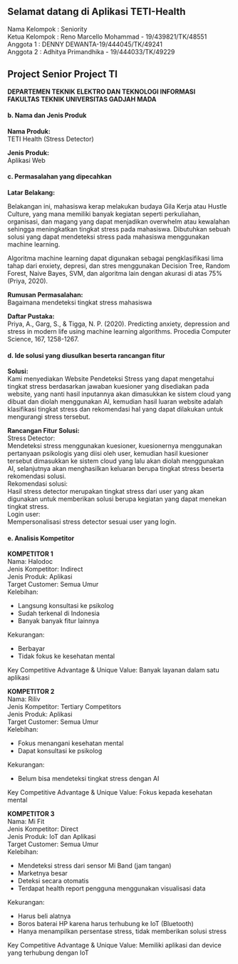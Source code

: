 ## Selamat datang di Aplikasi TETI-Health 

Nama Kelompok : Seniority  
Ketua Kelompok : Reno Marcello Mohammad - 19/439821/TK/48551  
Anggota 1 : DENNY DEWANTA-19/444045/TK/49241  
Anggota 2 : Adhitya Primandhika - 19/444033/TK/49229  

## Project Senior Project TI

**DEPARTEMEN TEKNIK ELEKTRO DAN TEKNOLOGI INFORMASI  
FAKULTAS TEKNIK UNIVERSITAS GADJAH MADA**

#### b.	Nama dan Jenis Produk
**Nama Produk:**  
TETI Health (Stress Detector)

**Jenis Produk:**  
Aplikasi Web


#### c.	Permasalahan yang dipecahkan
**Latar Belakang:**  

Belakangan ini, mahasiswa kerap melakukan budaya Gila Kerja atau Hustle Culture, yang mana memiliki banyak kegiatan seperti perkuliahan, organisasi, dan magang yang dapat menjadikan overwhelm atau kewalahan sehingga meningkatkan tingkat stress pada mahasiswa. Dibutuhkan sebuah solusi yang dapat mendeteksi stress pada mahasiswa menggunakan machine learning.

Algoritma machine learning dapat digunakan sebagai pengklasifikasi lima tahap dari enxiety, depresi, dan stres menggunakan Decision Tree, Random Forest, Naive Bayes, SVM, dan algoritma lain dengan akurasi di atas 75% (Priya, 2020).


**Rumusan Permasalahan:**  
Bagaimana mendeteksi tingkat stress mahasiswa

**Daftar Pustaka:**  
Priya, A., Garg, S., & Tigga, N. P. (2020). Predicting anxiety, depression and stress in modern life using machine learning algorithms. Procedia Computer Science, 167, 1258-1267.


#### d.	Ide solusi yang diusulkan beserta rancangan fitur
**Solusi:**  
Kami menyediakan Website Pendeteksi Stress yang dapat mengetahui tingkat stress berdasarkan jawaban kuesioner yang disediakan pada website, yang nanti hasil inputannya akan dimasukkan ke sistem cloud yang dibuat dan diolah menggunakan AI, kemudian hasil luaran website adalah klasifikasi tingkat stress dan rekomendasi hal yang dapat dilakukan untuk mengurangi stress tersebut.

**Rancangan Fitur Solusi:**  
Stress Detector:  
Mendeteksi stress menggunakan kuesioner, kuesionernya menggunakan pertanyaan psikologis yang diisi oleh user, kemudian hasil kuesioner tersebut dimasukkan ke sistem cloud yang lalu akan diolah menggunakan AI, selanjutnya akan menghasilkan keluaran berupa tingkat stress beserta rekomendasi solusi.  
Rekomendasi solusi:  
Hasil stress detector merupakan tingkat stress dari user yang akan digunakan untuk memberikan solusi berupa kegiatan yang dapat menekan tingkat stress.  
Login user:  
Mempersonalisasi stress detector sesuai user yang login.

#### e.	Analisis Kompetitor 

**KOMPETITOR 1**  
Nama: Halodoc  
Jenis Kompetitor: Indirect  
Jenis Produk: Aplikasi  
Target Customer: Semua Umur  
Kelebihan:
-	Langsung konsultasi ke psikolog
-	Sudah terkenal di Indonesia
-	Banyak banyak fitur lainnya

Kekurangan:  
-	Berbayar
-	Tidak fokus ke kesehatan mental	

Key Competitive Advantage & Unique Value: Banyak layanan dalam satu aplikasi

**KOMPETITOR 2**  
Nama: Riliv  
Jenis Kompetitor: Tertiary Competitors  
Jenis Produk: Aplikasi  
Target Customer: Semua Umur  
Kelebihan:
-	Fokus menangani kesehatan mental
-	Dapat konsultasi ke psikolog  

Kekurangan:  
-	Belum bisa mendeteksi tingkat stress dengan AI

Key Competitive Advantage & Unique Value: Fokus kepada kesehatan mental

**KOMPETITOR 3**  
Nama: Mi Fit  
Jenis Kompetitor: Direct  
Jenis Produk: IoT dan Aplikasi  
Target Customer: Semua Umur  
Kelebihan:
-	Mendeteksi stress dari sensor Mi Band (jam tangan)
-	Marketnya besar
-	Deteksi secara otomatis
-	Terdapat health report pengguna menggunakan visualisasi data  

Kekurangan:  
-	Harus beli alatnya
-	Boros baterai HP karena harus terhubung ke IoT (Bluetooth)
-	Hanya menampilkan persentase stress, tidak memberikan solusi stress

Key Competitive Advantage & Unique Value: Memiliki aplikasi dan device yang terhubung dengan IoT
